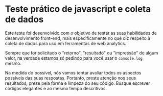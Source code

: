 # Teste prático de javascript e coleta de dados

Este teste foi desenvolvido com o objetivo de testar as suas habilidades de desenvolvimento front-end, mais especificamente no que diz respeito à coleta de dados para uso em ferramentas de web analytics.

Sempre que for solicitado o "retorno", "resultado" ou "impressão" de algum valor, na verdade estamos só pedindo para você usar o `console.log` mesmo.

Na medida do possível, nós vamos tentar avaliar todos os aspectos possíveis das suas respostas. Portanto, preste atenção nos seus resultados, preze pela forma e limpeza do seu código. Busque escrever códigos elegantes e ao mesmo tempo descritivos.